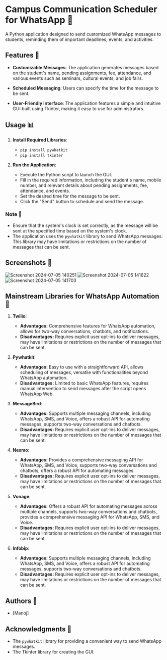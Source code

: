 
# Campus Communication Scheduler for WhatsApp 📱

A Python application designed to send customized WhatsApp messages to students, reminding them of important deadlines, events, and activities.

## Features 🎉

- **Customizable Messages**: The application generates messages based on the student's name, pending assignments, fee, attendance, and various events such as seminars, cultural events, and job fairs.
  
- **Scheduled Messaging**: Users can specify the time for the message to be sent.
  
- **User-Friendly Interface**: The application features a simple and intuitive GUI built using Tkinter, making it easy to use for administrators.

## Usage 📊

1. **Install Required Libraries**:
   - `pip install pywhatkit`
   - `pip install tkinter`

2. **Run the Application**:
   - Execute the Python script to launch the GUI.
   - Fill in the required information, including the student's name, mobile number, and relevant details about pending assignments, fee, attendance, and events.
   - Set the desired time for the message to be sent.
   - Click the "Send" button to schedule and send the message.

### Note 📝

- Ensure that the system's clock is set correctly, as the message will be sent at the specified time based on the system's clock.
- The application uses the `pywhatkit` library to send WhatsApp messages. This library may have limitations or restrictions on the number of messages that can be sent.

## Screenshots 📸

![Screenshot 2024-07-05 140251](https://github.com/Manoj010104/Campus-Communication-Scheduler-for-WhatsApp/assets/120236387/1e927d29-2374-41b5-993c-9601641bbbd3)
![Screenshot 2024-07-05 141622](https://github.com/Manoj010104/Campus-Communication-Scheduler-for-WhatsApp/assets/120236387/64115454-dfee-4a24-bd74-deaa0b1c591c)
![Screenshot 2024-07-05 141703](https://github.com/Manoj010104/Campus-Communication-Scheduler-for-WhatsApp/assets/120236387/11ed2395-1443-4324-923b-eb35b09e23e5)

## Mainstream Libraries for WhatsApp Automation 🤖

1. **Twilio**:
   - **Advantages:** Comprehensive features for WhatsApp automation, allows for two-way conversations, chatbots, and notifications.
   - **Disadvantages:** Requires explicit user opt-ins to deliver messages, may have limitations or restrictions on the number of messages that can be sent.

2. **Pywhatkit**:
   - **Advantages:** Easy to use with a straightforward API, allows scheduling of messages, versatile with functionalities beyond WhatsApp automation.
   - **Disadvantages:** Limited to basic WhatsApp features, requires manual intervention to send messages after the script opens WhatsApp Web.

3. **MessageBird**:
   - **Advantages:** Supports multiple messaging channels, including WhatsApp, SMS, and Voice, offers a robust API for automating messages, supports two-way conversations and chatbots.
   - **Disadvantages:** Requires explicit user opt-ins to deliver messages, may have limitations or restrictions on the number of messages that can be sent.

4. **Nexmo**:
   - **Advantages:** Provides a comprehensive messaging API for WhatsApp, SMS, and Voice, supports two-way conversations and chatbots, offers a robust API for automating messages.
   - **Disadvantages:** Requires explicit user opt-ins to deliver messages, may have limitations or restrictions on the number of messages that can be sent.

5. **Vonage**:
   - **Advantages:** Offers a robust API for automating messages across multiple channels, supports two-way conversations and chatbots, provides a comprehensive messaging API for WhatsApp, SMS, and Voice.
   - **Disadvantages:** Requires explicit user opt-ins to deliver messages, may have limitations or restrictions on the number of messages that can be sent.

6. **Infobip**:
   - **Advantages:** Supports multiple messaging channels, including WhatsApp, SMS, and Voice, offers a robust API for automating messages, supports two-way conversations and chatbots.
   - **Disadvantages:** Requires explicit user opt-ins to deliver messages, may have limitations or restrictions on the number of messages that can be sent.

## Authors 👥

- [Manoj]

## Acknowledgments 🙏

- The `pywhatkit` library for providing a convenient way to send WhatsApp messages.
- The Tkinter library for creating the GUI.
